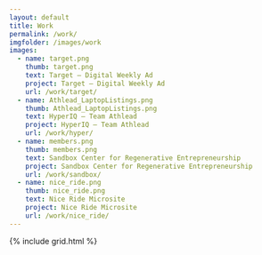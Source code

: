 ```yaml
---
layout: default
title: Work
permalink: /work/
imgfolder: /images/work
images:
  - name: target.png
    thumb: target.png
    text: Target – Digital Weekly Ad
    project: Target – Digital Weekly Ad
    url: /work/target/
  - name: Athlead_LaptopListings.png
    thumb: Athlead_LaptopListings.png
    text: HyperIQ – Team Athlead
    project: HyperIQ – Team Athlead
    url: /work/hyper/
  - name: members.png
    thumb: members.png
    text: Sandbox Center for Regenerative Entrepreneurship
    project: Sandbox Center for Regenerative Entrepreneurship
    url: /work/sandbox/
  - name: nice_ride.png
    thumb: nice_ride.png
    text: Nice Ride Microsite
    project: Nice Ride Microsite
    url: /work/nice_ride/
---
```


{% include grid.html %}

<!-- http://christianspecht.de/2014/03/08/generating-an-image-gallery-with-jekyll-and-lightbox2/ -->